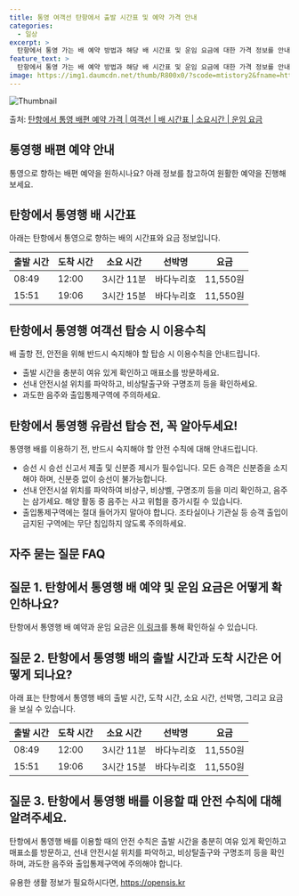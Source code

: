 ```yaml
---
title: 통영 여객선 탄항에서 출발 시간표 및 예약 가격 안내
categories:
  - 일상
excerpt: >
  탄항에서 통영 가는 배 예약 방법과 해당 배 시간표 및 운임 요금에 대한 가격 정보를 안내 드리겠습니다. 안전하고 재밋는 통영행 여행을 위해 아래 정보 참고하시기 바랍니다. 통영행 배편 예약하기 👈 클릭탄항에서 통영행 배 시간표출발 시간도착 시간소요 시간선박명요금08:4912:003시간 11분바다누리호11,550원15:5119:063시간 15분바다누리호11,550원통영행 배편 예약하기 👈 클릭탄항에서 통영행 여객선 탑승 시 이용수칙탄항에서 통영행 배 출항시간을 확인하여 승선한다. 선박이 출항 직전에는 혼잡할 수 있으니 미리 도착하여 충분한 여유시간을 확보하세요. 계단을 이용할 때에는 언제나 난간을 꼭 잡고 내려가거나 올라가야 합니다. 바람이 강하거나 파도가 큰 날에는 특히 조심해야 합니다. 선박 운항 중..
feature_text: >
  탄항에서 통영 가는 배 예약 방법과 해당 배 시간표 및 운임 요금에 대한 가격 정보를 안내 드리겠습니다. 안전하고 재밋는 통영행 여행을 위해 아래 정보 참고하시기 바랍니다. 통영행 배편 예약하기 👈 클릭탄항에서 통영행 배 시간표출발 시간도착 시간소요 시간선박명요금08:4912:003시간 11분바다누리호11,550원15:5119:063시간 15분바다누리호11,550원통영행 배편 예약하기 👈 클릭탄항에서 통영행 여객선 탑승 시 이용수칙탄항에서 통영행 배 출항시간을 확인하여 승선한다. 선박이 출항 직전에는 혼잡할 수 있으니 미리 도착하여 충분한 여유시간을 확보하세요. 계단을 이용할 때에는 언제나 난간을 꼭 잡고 내려가거나 올라가야 합니다. 바람이 강하거나 파도가 큰 날에는 특히 조심해야 합니다. 선박 운항 중..
image: https://img1.daumcdn.net/thumb/R800x0/?scode=mtistory2&fname=https%3A%2F%2Fblog.kakaocdn.net%2Fdn%2FVkLQV%2FbtsHBNZsu6J%2FEGTS1eOuJOd4PhcQskA7Ok%2Fimg.webp
---
```


![Thumbnail](https://img1.daumcdn.net/thumb/R800x0/?scode=mtistory2&fname=https%3A%2F%2Fblog.kakaocdn.net%2Fdn%2FVkLQV%2FbtsHBNZsu6J%2FEGTS1eOuJOd4PhcQskA7Ok%2Fimg.webp)

<p>출처: <a href="https://opensis.kr/entry/%ED%83%84%ED%95%AD%EC%97%90%EC%84%9C-%ED%86%B5%EC%98%81-%EB%B0%B0%ED%8E%B8-%EC%98%88%EC%95%BD-%EA%B0%80%EA%B2%A9-%EC%97%AC%EA%B0%9D%EC%84%A0-%EB%B0%B0-%EC%8B%9C%EA%B0%84%ED%91%9C-%EC%86%8C%EC%9A%94%EC%8B%9C%EA%B0%84-%EC%9A%B4%EC%9E%84-%EC%9A%94%EA%B8%88" rel="dofollow">탄항에서 통영 배편 예약 가격 | 여객선 | 배 시간표 | 소요시간 | 운임 요금</a> </p>

## 통영행 배편 예약 안내

통영으로 향하는 배편 예약을 원하시나요? 아래 정보를 참고하여 원활한 예약을 진행해보세요.

## 탄항에서 통영행 배 시간표

아래는 탄항에서 통영으로 향하는 배의 시간표와 요금 정보입니다.

**출발 시간** | **도착 시간** | **소요 시간** | **선박명** | **요금**  
---|---|---|---|---  
08:49 | 12:00 | 3시간 11분 | 바다누리호 | 11,550원  
15:51 | 19:06 | 3시간 15분 | 바다누리호 | 11,550원  
  
## 탄항에서 통영행 여객선 탑승 시 이용수칙

배 출항 전, 안전을 위해 반드시 숙지해야 할 탑승 시 이용수칙을 안내드립니다.

  * 출발 시간을 충분히 여유 있게 확인하고 매표소를 방문하세요.
  * 선내 안전시설 위치를 파악하고, 비상탈출구와 구명조끼 등을 확인하세요.
  * 과도한 음주와 출입통제구역에 주의하세요.

## 탄항에서 통영행 유람선 탑승 전, 꼭 알아두세요!

통영행 배를 이용하기 전, 반드시 숙지해야 할 안전 수칙에 대해 안내드립니다.

  * 승선 시 승선 신고서 제출 및 신분증 제시가 필수입니다. 모든 승객은 신분증을 소지해야 하며, 신분증 없이 승선이 불가능합니다.
  * 선내 안전시설 위치를 파악하여 비상구, 비상벨, 구명조끼 등을 미리 확인하고, 음주는 삼가세요. 해양 활동 중 음주는 사고 위험을 증가시킬 수 있습니다.
  * 출입통제구역에는 절대 들어가지 말아야 합니다. 조타실이나 기관실 등 승객 출입이 금지된 구역에는 무단 침입하지 않도록 주의하세요.

## 자주 묻는 질문 FAQ

## 질문 1. 탄항에서 통영행 배 예약 및 운임 요금은 어떻게 확인하나요?

탄항에서 통영행 배 예약과 운임 요금은 [이 링크](https://opensis.kr/entry/%ED%83%84%ED%95%AD%EC%97%90%EC%84%9C-%ED%86%B5%EC%98%81-%EB%B0%B0%ED%8E%B8-%EC%98%88%EC%95%BD-%EA%B0%80%EA%B2%A9-%EC%97%AC%EA%B0%9D%EC%84%A0-%EB%B0%B0-%EC%8B%9C%EA%B0%84%ED%91%9C-%EC%86%8C%EC%9A%94%EC%8B%9C%EA%B0%84-%EC%9A%B4%EC%9E%84-%EC%9A%94%EA%B8%88)를 통해 확인하실 수 있습니다.

## 질문 2. 탄항에서 통영행 배의 출발 시간과 도착 시간은 어떻게 되나요?

아래 표는 탄항에서 통영행 배의 출발 시간, 도착 시간, 소요 시간, 선박명, 그리고 요금을 보실 수 있습니다.

**출발 시간** | **도착 시간** | **소요 시간** | **선박명** | **요금**  
---|---|---|---|---  
08:49 | 12:00 | 3시간 11분 | 바다누리호 | 11,550원  
15:51 | 19:06 | 3시간 15분 | 바다누리호 | 11,550원  
  
## 질문 3. 탄항에서 통영행 배를 이용할 때 안전 수칙에 대해 알려주세요.

탄항에서 통영행 배를 이용할 때의 안전 수칙은 출발 시간을 충분히 여유 있게 확인하고 매표소를 방문하고, 선내 안전시설 위치를 파악하고,
비상탈출구와 구명조끼 등을 확인하며, 과도한 음주와 출입통제구역에 주의해야 합니다.

 

유용한 생활 정보가 필요하시다면, <a href="https://opensis.kr" rel="dofollow">https://opensis.kr</a>


